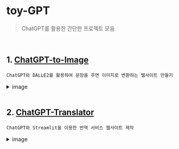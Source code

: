 # toy-GPT

> ChatGPT를 활용한 간단한 프로젝트 모음

<br/>

## 1. [ChatGPT-to-Image](https://github.com/yuls12/toy-GPT/tree/main/ChatGPT-to-image)

    ChatGPT와 DALLE2를 활용하여 문장을 주면 이미지로 변환하는 웹사이트 만들기

<details>
<summary>image</summary>
<div markdown="1">

<img src="https://github.com/yuls12/toy-GPT/assets/69426184/966e4f76-2812-4bcb-8879-13eaab316e55" width=60% >

</div>
</details>

<br/>

## 2. [ChatGPT-Translator](https://github.com/yuls12/toy-GPT/tree/main/ChatGPT-Translator)

    ChatGPT와 Streamlit을 이용한 번역 서비스 웹사이트 제작

<details>
<summary>image</summary>
<div markdown="1">

<img src="https://github.com/yuls12/toy-GPT/assets/69426184/26eb1dd1-e4c0-48ad-8a4b-dc76fe847a13" width=60% >

</div>
</details>

<br/>
